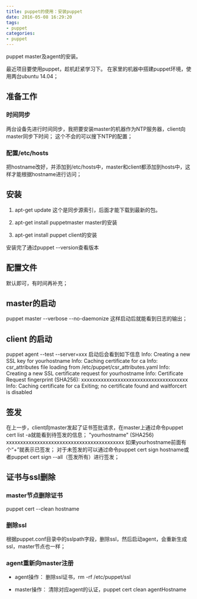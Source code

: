 ```yaml
---
title: puppet的使用：安装puppet
date: 2016-05-08 16:29:20
tags:
- puppet
categories:
- puppet
---
```

puppet master及agent的安装。

<!-- more -->

最近项目要使用puppet，趁机赶紧学习下。
在家里的机器中搭建puppet环境，使用两台ubuntu 14.04；
## 准备工作
### 时间同步
两台设备先进行时间同步，我把要安装master的机器作为NTP服务器，client向master同步下时间；
这个不会的可以搜下NTP的配置；

### 配置/etc/hosts
把hostname改好，并添加到/etc/hosts中，master和client都添加到hosts中，这样才能根据hostname进行访问；

## 安装 

 1. apt-get update
 这个是同步源索引，后面才能下载到最新的包。
 2. apt-get install puppetmaster
 master的安装
 
 3. apt-get install puppet
 client的安装

安装完了通过puppet --version查看版本

## 配置文件
默认即可，有时间再补充；

## master的启动
puppet master --verbose --no-daemonize
这样启动后就能看到日志的输出；

## client 的启动
puppet agent --test --server=xxx
启动后会看到如下信息
Info: Creating a new SSL key for yourhostname
Info: Caching certificate for ca
Info: csr_attributes file loading from /etc/puppet/csr_attributes.yaml
Info: Creating a new SSL certificate request for yourhostname
Info: Certificate Request fingerprint (SHA256): xxxxxxxxxxxxxxxxxxxxxxxxxxxxxxxxxxxxxx
Info: Caching certificate for ca
Exiting; no certificate found and waitforcert is disabled

## 签发
在上一步，client向master发起了证书签批请求，在master上通过命令puppet cert list -a就能看到待签发的信息；
"yourhostname"   (SHA256) xxxxxxxxxxxxxxxxxxxxxxxxxxxxxxxxxxxxxxxxxx
如果yourhostname前面有个“+”就表示已签发；
对于未签发的可以通过命令puppet cert sign hostname或者puppet cert sign --all（签发所有）进行签发；

## 证书与ssl删除
### master节点删除证书
puppet cert --clean hostname
### 删除ssl
根据puppet.conf目录中的sslpath字段，删除ssl，然后启动agent，会重新生成ssl，master节点也一样；
### agent重新向master注册
* agent操作：
删除ssl证书，rm -rf /etc/puppet/ssl

* master操作：
清除对应agent的认证，puppet cert clean agentHostname
